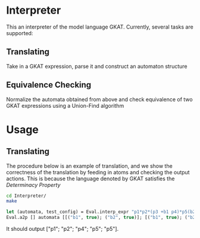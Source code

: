 # Interpreter

This an interpreter of the model language GKAT. Currently,
several tasks are supported:

## Translating

Take in a GKAT expression, parse it and construct an automaton structure

## Equivalence Checking

Normalize the automata obtained from above and check equivalence of two 
GKAT expressions using a Union-Find algorithm

# Usage

## Translating

The procedure below is an example of translation, and we show the correctness of the translation by feeding in atoms and checking the output actions. This is because the language denoted by GKAT satisfies the *Determinacy Property*

```bash
cd Interpreter/
make
```
```Ocaml
let (automata, test_config) = Eval.interp_expr "p1*p2*(p3 +b1 p4)*p5(b2)"
Eval.a2p [] automata [[("b1", true); ("b2", true)]; [("b1", true); ("b2", true)]; [("b1", false); ("b2", true)]; [("b1", true); ("b2", true)]; [("b1", true); ("b2", true)]; [("b1", true); ("b2", false)];]
```

It should output ["p1"; "p2"; "p4"; "p5"; "p5"]. 